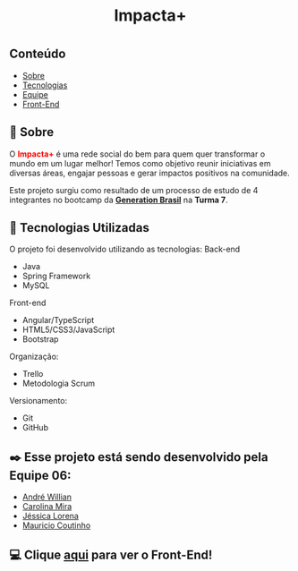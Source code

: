 <h1 align="center">Impacta+<h1>

## Conteúdo

- [Sobre](#sobre)
- [Tecnologias](#tecnologias)
- [Equipe](#equipe)
- [Front-End](#front)

<a id="sobre"></a>

## :bookmark: Sobre

O <strong style="color:red;">Impacta+</strong> é uma rede social do bem para quem quer transformar o mundo em um lugar melhor!
Temos como objetivo reunir iniciativas em diversas áreas, engajar pessoas e gerar impactos positivos na comunidade. 

Este projeto surgiu como resultado de um processo de estudo de 4 integrantes no bootcamp da <a href="https://brazil.generation.org/"><strong>Generation Brasil</strong><a> na <strong>Turma 7</strong>.

<a id="tecnologias"></a>

## :rocket: Tecnologias Utilizadas

O projeto foi desenvolvido utilizando as tecnologias:
Back-end
- Java
- Spring Framework
- MySQL

Front-end
- Angular/TypeScript
- HTML5/CSS3/JavaScript
- Bootstrap

Organização:
- Trello
- Metodologia Scrum

Versionamento:
- Git
- GitHub

<a id="equipe"></a>

## :black_nib: Esse projeto está sendo desenvolvido pela Equipe 06:
- <a href="https://github.com/AndrehW27" target="_blank">André Willian</a>
- <a href="https://github.com/carolinamira" target="_blank">Carolina Mira</a>
- <a href="https://github.com/Jessica-Lorena" target="_blank">Jéssica Lorena</a>
- <a href="https://github.com/maumaucout" target="_blank">Mauricio Coutinho</a>

<a id="front"></a>

## :computer: Clique <a href="https://github.com/Jessica-Lorena/ImpactaMaisFront" target="_blank">aqui</a> para ver o Front-End!

